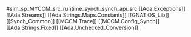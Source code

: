#sim_sp_MYCCM_src_runtime_synch_synch_api_src
[[Ada.Exceptions]]
[[Ada.Streams]]
[[Ada.Strings.Maps.Constants]]
[[GNAT.OS_Lib]]
[[Synch_Common]]
[[MCCM.Trace]]
[[MCCM.Config_Synch]]
[[Ada.Strings.Fixed]]
[[Ada.Unchecked_Conversion]]
